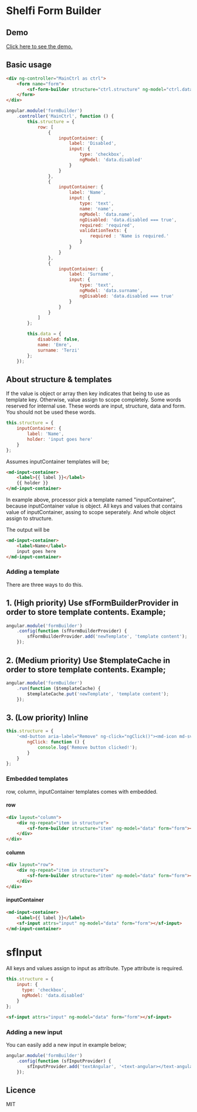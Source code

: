 # Shelfi Form Builder

## Demo
[Click here to see the demo.](http://shelfi.github.io/form-builder)


## Basic usage

```html
<div ng-controller="MainCtrl as ctrl">
	<form name="form">
		<sf-form-builder structure="ctrl.structure" ng-model="ctrl.data" form="form"></sf-form-builder>
	</form>
</div>
```

```js
angular.module('formBuilder')
	.controller('MainCtrl', function () {
		this.structure = {
			row: [
				{
					inputContainer: {
						label: 'Disabled',
						input: {
							type: 'checkbox',
							ngModel: 'data.disabled'
						}
					}
				},
				{
					inputContainer: {
						label: 'Name',
						input: {
							type: 'text',
							name: 'name',
							ngModel: 'data.name',
							ngDisabled: 'data.disabled === true',
							required: 'required',
							validationTexts: {
								required : 'Name is required.'
							}
						}
					}
				},
				{
					inputContainer: {
						label: 'Surname',
						input: {
							type: 'text',
							ngModel: 'data.surname',
							ngDisabled: 'data.disabled === true'
						}
					}
				}
			]
		};

		this.data = {
			disabled: false,
			name: 'Emre',
			surname: 'Terzi'
		};
	});
```

## About structure & templates
If the value is object or array then key indicates that being to use as template key. Otherwise, value assign to scope completely. Some words reserved for internal use. These words are input, structure, data and form. You should not be used these words.

```js
this.structure = {
	inputContainer: {
		label: 'Name',
		holder: 'input goes here'
	}
};
```

Assumes inputContainer templates will be;
```html
<md-input-container>
	<label>{{ label }}</label>
	{{ holder }}
</md-input-container>
```

In example above, processor pick a template named "inputContainer", because inputContainer value is object. All keys and values that contains value of inputContainer, assing to scope seperately. And whole object assign to structure.

The output will be
```html
<md-input-container>
	<label>Name</label>
	input goes here
</md-input-container>
```

### Adding a template
There are three ways to do this.

## 1. (High priority) Use sfFormBuilderProvider in order to store template contents. Example;
```js
angular.module('formBuilder')
	.config(function (sfFormBuilderProvider) {
		sfFormBuilderProvider.add('newTemplate', 'template content');
	});
```

## 2. (Medium priority) Use $templateCache in order to store template contents. Example;
```js
angular.module('formBuilder')
	.run(function ($templateCache) {
		$templateCache.put('newTemplate', 'template content');
	});
```

## 3. (Low priority) Inline
```js
this.structure = {
	'<md-button aria-label="Remove" ng-click="ngClick()"><md-icon md-svg-icon="navigation:ic_close_24px"></md-icon></md-button>': {
		ngClick: function () {
			console.log('Remove button clicked!');
		}
	}
};
```

### Embedded templates
row, column, inputContainer templates comes with embedded. 

#### row
```html
<div layout="column">
	<div ng-repeat="item in structure">
		<sf-form-builder structure="item" ng-model="data" form="form"></sf-form-builder>
	</div>
</div>
```

#### column
```html
<div layout="row">
	<div ng-repeat="item in structure">
		<sf-form-builder structure="item" ng-model="data" form="form"></sf-form-builder>
	</div>
</div>
```

#### inputContainer
```html
<md-input-container>
	<label>{{ label }}</label>
	<sf-input attrs="input" ng-model="data" form="form"></sf-input>
</md-input-container>
```

# sfInput
All keys and values assign to input as attribute. Type attribute is required.

```js
this.structure = {
	input: {
	  type: 'checkbox',
	  ngModel: 'data.disabled'
	}
};
```
```html
<sf-input attrs="input" ng-model="data" form="form"></sf-input>
```

### Adding a new input
You can easily add a new input in example below;

```js
angular.module('formBuilder')
	.config(function (sfInputProvider) {
		sfInputProvider.add('textAngular', '<text-angular></text-angular>');
	});
```

## Licence
MIT